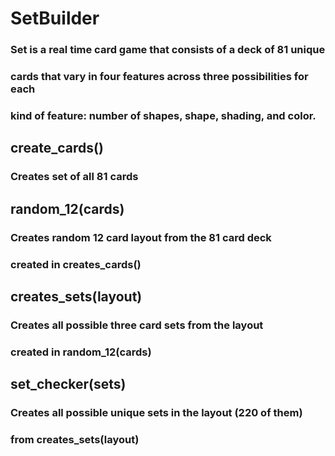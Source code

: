 # SetBuilder
### Set is a real time card game that  consists of a deck of 81 unique 
### cards that vary in four features across three possibilities for each 
### kind of feature: number of shapes, shape, shading, and color. 

## create_cards()
### Creates set of all 81 cards

## random_12(cards)
### Creates random 12 card layout from the 81 card deck
### created in creates_cards()

## creates_sets(layout)
### Creates all possible three card sets from the layout
### created in random_12(cards)

## set_checker(sets)
### Creates all possible unique sets in the layout (220 of them) 
### from creates_sets(layout)
